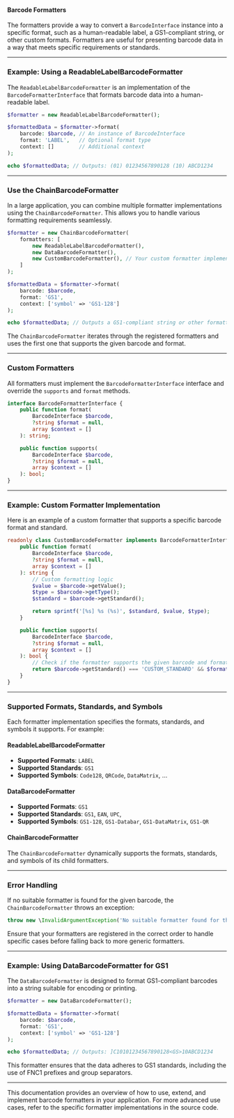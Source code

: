 #### Barcode Formatters

The formatters provide a way to convert a `BarcodeInterface` instance into a specific format, such as a human-readable label, a GS1-compliant string, or other custom formats. Formatters are useful for presenting barcode data in a way that meets specific requirements or standards.

---

### Example: Using a ReadableLabelBarcodeFormatter

The `ReadableLabelBarcodeFormatter` is an implementation of the `BarcodeFormatterInterface` that formats barcode data into a human-readable label.

```php
$formatter = new ReadableLabelBarcodeFormatter();

$formattedData = $formatter->format(
    barcode: $barcode, // An instance of BarcodeInterface
    format: 'LABEL',   // Optional format type
    context: []        // Additional context
);

echo $formattedData; // Outputs: (01) 01234567890128 (10) ABCD1234
```

---

### Use the ChainBarcodeFormatter

In a large application, you can combine multiple formatter implementations using the `ChainBarcodeFormatter`. This allows you to handle various formatting requirements seamlessly.

```php
$formatter = new ChainBarcodeFormatter(
    formatters: [
        new ReadableLabelBarcodeFormatter(),
        new DataBarcodeFormatter(),
        new CustomBarcodeFormatter(), // Your custom formatter implementation
    ]
);

$formattedData = $formatter->format(
    barcode: $barcode,
    format: 'GS1',
    context: ['symbol' => 'GS1-128']
);

echo $formattedData; // Outputs a GS1-compliant string or other formatted data
```

The `ChainBarcodeFormatter` iterates through the registered formatters and uses the first one that supports the given barcode and format.

---

### Custom Formatters

All formatters must implement the `BarcodeFormatterInterface` interface and override the `supports` and `format` methods.

```php
interface BarcodeFormatterInterface {
    public function format(
        BarcodeInterface $barcode,
        ?string $format = null,
        array $context = []
    ): string;

    public function supports(
        BarcodeInterface $barcode,
        ?string $format = null,
        array $context = []
    ): bool;
}
```

---

### Example: Custom Formatter Implementation

Here is an example of a custom formatter that supports a specific barcode format and standard.

```php
readonly class CustomBarcodeFormatter implements BarcodeFormatterInterface {
    public function format(
        BarcodeInterface $barcode,
        ?string $format = null,
        array $context = []
    ): string {
        // Custom formatting logic
        $value = $barcode->getValue();
        $type = $barcode->getType();
        $standard = $barcode->getStandard();

        return sprintf('[%s] %s (%s)', $standard, $value, $type);
    }

    public function supports(
        BarcodeInterface $barcode,
        ?string $format = null,
        array $context = []
    ): bool {
        // Check if the formatter supports the given barcode and format
        return $barcode->getStandard() === 'CUSTOM_STANDARD' && $format === 'CUSTOM_FORMAT';
    }
}
```

---

### Supported Formats, Standards, and Symbols

Each formatter implementation specifies the formats, standards, and symbols it supports. For example:

#### ReadableLabelBarcodeFormatter
- **Supported Formats**: `LABEL`
- **Supported Standards**: `GS1`
- **Supported Symbols**: `Code128`, `QRCode`, `DataMatrix`, ...

#### DataBarcodeFormatter
- **Supported Formats**: `GS1`
- **Supported Standards**: `GS1`, `EAN`, `UPC`, 
- **Supported Symbols**: `GS1-128`, `GS1-Databar`, `GS1-DataMatrix`, `GS1-QR`

#### ChainBarcodeFormatter
The `ChainBarcodeFormatter` dynamically supports the formats, standards, and symbols of its child formatters.

---

### Error Handling

If no suitable formatter is found for the given barcode, the `ChainBarcodeFormatter` throws an exception:

```php
throw new \InvalidArgumentException('No suitable formatter found for the barcode.');
```

Ensure that your formatters are registered in the correct order to handle specific cases before falling back to more generic formatters.

---

### Example: Using DataBarcodeFormatter for GS1

The `DataBarcodeFormatter` is designed to format GS1-compliant barcodes into a string suitable for encoding or printing.

```php
$formatter = new DataBarcodeFormatter();

$formattedData = $formatter->format(
    barcode: $barcode,
    format: 'GS1',
    context: ['symbol' => 'GS1-128']
);

echo $formattedData; // Outputs: ]C10101234567890128<GS>10ABCD1234
```

This formatter ensures that the data adheres to GS1 standards, including the use of FNC1 prefixes and group separators.

---

This documentation provides an overview of how to use, extend, and implement barcode formatters in your application. For more advanced use cases, refer to the specific formatter implementations in the source code.